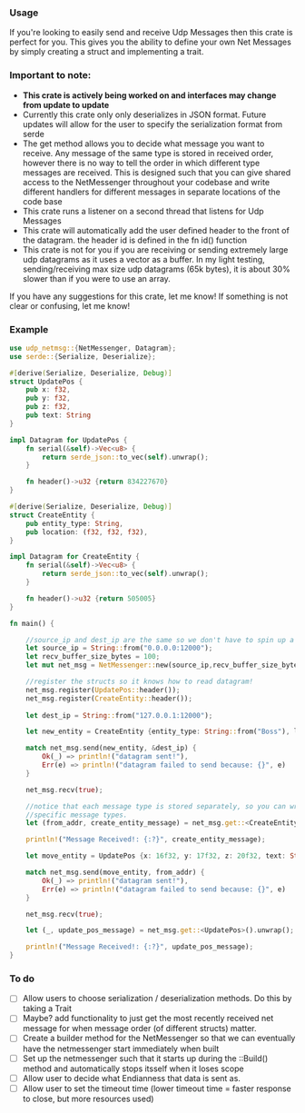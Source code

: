 ### Usage
If you're looking to easily send and receive Udp Messages then this crate is perfect for you. 
This gives you the ability to define your own Net Messages by simply creating a struct
and implementing a trait. 

### Important to note:
- **This crate is actively being worked on and interfaces may change from update to update**
- Currently this crate only only deserializes in JSON format. Future updates will allow for the user to specify the serialization format from serde
- The get method allows you to decide what message you want to receive. Any message of the same type is stored in received order, however there is no way to tell the order in which different type messages are received. This is designed such that you can give shared access to the NetMessenger throughout your codebase and write different handlers for different messages in separate locations of the code base
- This crate runs a listener on a second thread that listens for Udp Messages
- This crate will automatically add the user defined header to the front of the datagram. the header id is 
defined in the fn id() function
- This crate is not for you if you are receiving or sending extremely large udp datagrams
as it uses a vector as a buffer. In my light testing, sending/receiving max size udp datagrams
(65k bytes), it is about 30% slower than if you were to use an array.

If you have any suggestions for this crate, let me know! If something is not clear or confusing, let me know!

### Example
```rust
use udp_netmsg::{NetMessenger, Datagram};
use serde::{Serialize, Deserialize};

#[derive(Serialize, Deserialize, Debug)]
struct UpdatePos {
    pub x: f32,
    pub y: f32,
    pub z: f32,
    pub text: String
}

impl Datagram for UpdatePos {
    fn serial(&self)->Vec<u8> {
        return serde_json::to_vec(self).unwrap();
    }

    fn header()->u32 {return 834227670}
}

#[derive(Serialize, Deserialize, Debug)]
struct CreateEntity {
    pub entity_type: String,
    pub location: (f32, f32, f32),
}

impl Datagram for CreateEntity {
    fn serial(&self)->Vec<u8> {
        return serde_json::to_vec(self).unwrap();
    }

    fn header()->u32 {return 505005}
}

fn main() {

    //source_ip and dest_ip are the same so we don't have to spin up a server and client
    let source_ip = String::from("0.0.0.0:12000");
    let recv_buffer_size_bytes = 100;
    let mut net_msg = NetMessenger::new(source_ip,recv_buffer_size_bytes).unwrap();

    //register the structs so it knows how to read datagram!
    net_msg.register(UpdatePos::header());
    net_msg.register(CreateEntity::header());
    
    let dest_ip = String::from("127.0.0.1:12000");

    let new_entity = CreateEntity {entity_type: String::from("Boss"), location: (50f32, 15f32, 17f32)};

    match net_msg.send(new_entity, &dest_ip) {
        Ok(_) => println!("datagram sent!"),
        Err(e) => println!("datagram failed to send because: {}", e)
    }

    net_msg.recv(true);

    //notice that each message type is stored separately, so you can write handlers in your code that check for
    //specific message types.
    let (from_addr, create_entity_message) = net_msg.get::<CreateEntity>().unwrap();

    println!("Message Received!: {:?}", create_entity_message);

    let move_entity = UpdatePos {x: 16f32, y: 17f32, z: 20f32, text: String::from("Hello! I Moved")};

    match net_msg.send(move_entity, from_addr) {
        Ok(_) => println!("datagram sent!"),
        Err(e) => println!("datagram failed to send because: {}", e)
    }

    net_msg.recv(true);

    let (_, update_pos_message) = net_msg.get::<UpdatePos>().unwrap();

    println!("Message Received!: {:?}", update_pos_message);
}
```

### To do 
- [ ] Allow users to choose serialization / deserialization methods. Do this by taking a Trait
- [ ] Maybe? add functionality to just get the most recently received net message for when message order (of different structs) matter. 
- [ ] Create a builder method for the NetMessenger so that we can eventually have the netmessenger start immediately when built
- [ ] Set up the netmessenger such that it starts up during the ::Build() method and automatically stops itsself when it loses scope
- [ ] Allow user to decide what Endianness that data is sent as.
- [ ] Allow user to set the timeout time (lower timeout time = faster response to close, but more resources used)
